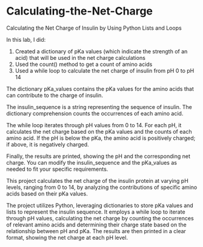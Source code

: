 # Calculating-the-Net-Charge
 Calculating the Net Charge of Insulin by Using Python Lists and Loops

In this lab, I did:

1. Created a dictionary of pKa values (which indicate the strength of an acid) that will be used in the net charge calculations
2. Used the count() method to get a count of amino acids
3. Used a while loop to calculate the net charge of insulin from pH 0 to pH 14

The dictionary pKa_values contains the pKa values for the amino acids that can contribute to the charge of insulin.

The insulin_sequence is a string representing the sequence of insulin. 
The dictionary comprehension counts the occurrences of each amino acid.

The while loop iterates through pH values from 0 to 14. For each pH, it calculates the net charge based on the pKa values and the counts of each amino acid. 
If the pH is below the pKa, the amino acid is positively charged; if above, it is negatively charged.

Finally, the results are printed, showing the pH and the corresponding net charge.
You can modify the insulin_sequence and the pKa_values as needed to fit your specific requirements.

This project calculates the net charge of the insulin protein at varying pH levels, ranging from 0 to 14, by analyzing the contributions of specific amino acids based on their pKa values.

The project utilizes Python, leveraging dictionaries to store pKa values and lists to represent the insulin sequence. 
It employs a while loop to iterate through pH values, calculating the net charge by counting the occurrences of relevant amino acids and determining their charge state based on the relationship between pH and pKa. 
The results are then printed in a clear format, showing the net charge at each pH level.


